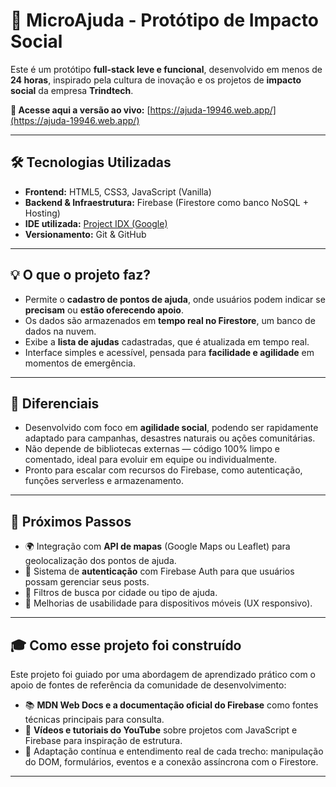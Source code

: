 # 🤝 MicroAjuda - Protótipo de Impacto Social

Este é um protótipo **full-stack leve e funcional**, desenvolvido em menos de **24 horas**, inspirado pela cultura de inovação e os projetos de **impacto social** da empresa **Trindtech**.

**🚀 Acesse aqui a versão ao vivo:** [https://ajuda-19946.web.app/](https://ajuda-19946.web.app/)

---

## 🛠 Tecnologias Utilizadas

- **Frontend:** HTML5, CSS3, JavaScript (Vanilla)
- **Backend & Infraestrutura:** Firebase (Firestore como banco NoSQL + Hosting)
- **IDE utilizada:** [Project IDX (Google)](https://idx.dev)
- **Versionamento:** Git & GitHub

---

## 💡 O que o projeto faz?

- Permite o **cadastro de pontos de ajuda**, onde usuários podem indicar se **precisam** ou **estão oferecendo apoio**.
- Os dados são armazenados em **tempo real no Firestore**, um banco de dados na nuvem.
- Exibe a **lista de ajudas** cadastradas, que é atualizada em tempo real.
- Interface simples e acessível, pensada para **facilidade e agilidade** em momentos de emergência.

---

## 📌 Diferenciais

- Desenvolvido com foco em **agilidade social**, podendo ser rapidamente adaptado para campanhas, desastres naturais ou ações comunitárias.
- Não depende de bibliotecas externas — código 100% limpo e comentado, ideal para evoluir em equipe ou individualmente.
- Pronto para escalar com recursos do Firebase, como autenticação, funções serverless e armazenamento.

---

## 🔮 Próximos Passos

- 🌍 Integração com **API de mapas** (Google Maps ou Leaflet) para geolocalização dos pontos de ajuda.
- 🔐 Sistema de **autenticação** com Firebase Auth para que usuários possam gerenciar seus posts.
- 🔎 Filtros de busca por cidade ou tipo de ajuda.
- 📱 Melhorias de usabilidade para dispositivos móveis (UX responsivo).

---

## 🎓 Como esse projeto foi construído

Este projeto foi guiado por uma abordagem de aprendizado prático com o apoio de fontes de referência da comunidade de desenvolvimento:

- 📚 **MDN Web Docs e a documentação oficial do Firebase** como fontes técnicas principais para consulta.
- 🎥 **Vídeos e tutoriais do YouTube** sobre projetos com JavaScript e Firebase para inspiração de estrutura.
- 🔁 Adaptação contínua e entendimento real de cada trecho: manipulação do DOM, formulários, eventos e a conexão assíncrona com o Firestore.

---
